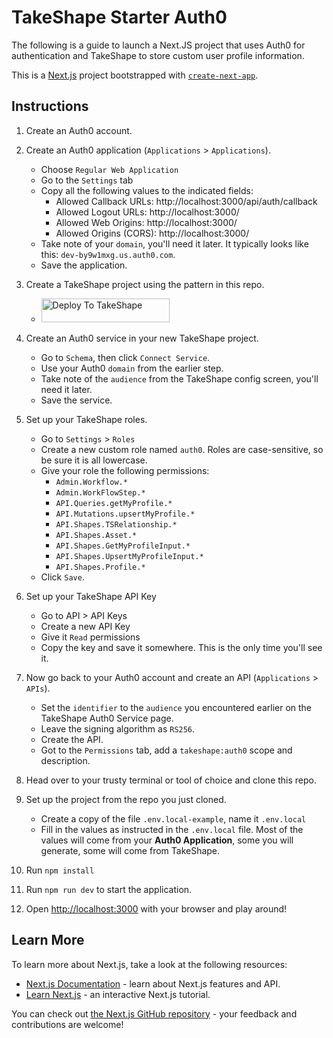 # TakeShape Starter Auth0

The following is a guide to launch a Next.JS project that uses Auth0 for authentication and TakeShape to store custom
user profile information.

This is a [Next.js](https://nextjs.org/) project bootstrapped with
[`create-next-app`](https://github.com/vercel/next.js/tree/canary/packages/create-next-app).

## Instructions

1. Create an Auth0 account.

2. Create an Auth0 application (`Applications` > `Applications`).

   - Choose `Regular Web Application`
   - Go to the `Settings` tab
   - Copy all the following values to the indicated fields:
     - Allowed Callback URLs: http://localhost:3000/api/auth/callback
     - Allowed Logout URLs: http://localhost:3000/
     - Allowed Web Origins: http://localhost:3000/
     - Allowed Origins (CORS): http://localhost:3000/
   - Take note of your `domain`, you'll need it later. It typically looks like this: `dev-by9w1mxg.us.auth0.com`.
   - Save the application.

3. Create a TakeShape project using the pattern in this repo.

   - <a target="_blank" href="https://app.takeshape.io/add-to-takeshape?repo=https://github.com/takeshape/takeshape-starter-auth0/tree/main/.takeshape/pattern"><img alt="Deploy To TakeShape" src="https://camo.githubusercontent.com/1b580e3ce353d235bde0f376ca35b0fb26d685f3750a3013ae4b225dd3aaf344/68747470733a2f2f696d616765732e74616b6573686170652e696f2f32636363633832352d373062652d343331632d396261302d3130616233386563643361372f6465762f38653266376264612d306530382d346564652d613534362d3664663539626536613862622f4465706c6f79253230746f25323054616b65536861706525343032782e706e673f6175746f3d666f726d6174253243636f6d7072657373" width="205" height="38" data-canonical-src="https://images.takeshape.io/2cccc825-70be-431c-9ba0-10ab38ecd3a7/dev/8e2f7bda-0e08-4ede-a546-6df59be6a8bb/Deploy%20to%20TakeShape%402x.png?auto=format%2Ccompress" style="max-width:100%;"></a>

4. Create an Auth0 service in your new TakeShape project.

   - Go to `Schema`, then click `Connect Service`.
   - Use your Auth0 `domain` from the earlier step.
   - Take note of the `audience` from the TakeShape config screen, you'll need it later.
   - Save the service.

5. Set up your TakeShape roles.

   - Go to `Settings` > `Roles`
   - Create a new custom role named `auth0`. Roles are case-sensitive, so be sure it is all lowercase.
   - Give your role the following permissions:
     - `Admin.Workflow.*`
     - `Admin.WorkFlowStep.*`
     - `API.Queries.getMyProfile.*`
     - `API.Mutations.upsertMyProfile.*`
     - `API.Shapes.TSRelationship.*`
     - `API.Shapes.Asset.*`
     - `API.Shapes.GetMyProfileInput.*`
     - `API.Shapes.UpsertMyProfileInput.*`
     - `API.Shapes.Profile.*`
   - Click `Save`.

6. Set up your TakeShape API Key

   - Go to API > API Keys
   - Create a new API Key
   - Give it `Read` permissions
   - Copy the key and save it somewhere. This is the only time you'll see it.

7. Now go back to your Auth0 account and create an API (`Applications` > `APIs`).

   - Set the `identifier` to the `audience` you encountered earlier on the TakeShape Auth0 Service page.
   - Leave the signing algorithm as `RS256`.
   - Create the API.
   - Got to the `Permissions` tab, add a `takeshape:auth0` scope and description.

8. Head over to your trusty terminal or tool of choice and clone this repo.

9. Set up the project from the repo you just cloned.

   - Create a copy of the file `.env.local-example`, name it `.env.local`
   - Fill in the values as instructed in the `.env.local` file. Most of the values will come from your **Auth0
     Application**, some you will generate, some will come from TakeShape.

10. Run `npm install`

11. Run `npm run dev` to start the application.

12. Open [http://localhost:3000](http://localhost:3000) with your browser and play around!

## Learn More

To learn more about Next.js, take a look at the following resources:

- [Next.js Documentation](https://nextjs.org/docs) - learn about Next.js features and API.
- [Learn Next.js](https://nextjs.org/learn) - an interactive Next.js tutorial.

You can check out [the Next.js GitHub repository](https://github.com/vercel/next.js/) - your feedback and contributions
are welcome!
